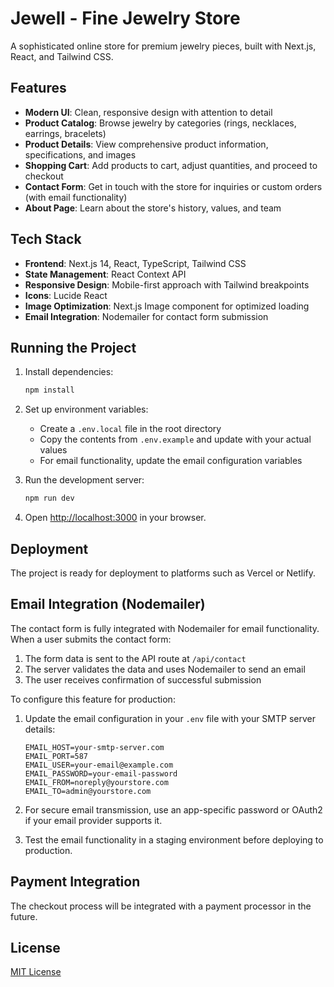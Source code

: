 # Jewell - Fine Jewelry Store

A sophisticated online store for premium jewelry pieces, built with Next.js, React, and Tailwind CSS.

## Features

- **Modern UI**: Clean, responsive design with attention to detail
- **Product Catalog**: Browse jewelry by categories (rings, necklaces, earrings, bracelets)
- **Product Details**: View comprehensive product information, specifications, and images
- **Shopping Cart**: Add products to cart, adjust quantities, and proceed to checkout
- **Contact Form**: Get in touch with the store for inquiries or custom orders (with email functionality)
- **About Page**: Learn about the store's history, values, and team

## Tech Stack

- **Frontend**: Next.js 14, React, TypeScript, Tailwind CSS
- **State Management**: React Context API
- **Responsive Design**: Mobile-first approach with Tailwind breakpoints
- **Icons**: Lucide React
- **Image Optimization**: Next.js Image component for optimized loading
- **Email Integration**: Nodemailer for contact form submission

## Running the Project

1. Install dependencies:
   ```bash
   npm install
   ```

2. Set up environment variables:
   - Create a `.env.local` file in the root directory
   - Copy the contents from `.env.example` and update with your actual values
   - For email functionality, update the email configuration variables

3. Run the development server:
   ```bash
   npm run dev
   ```

4. Open [http://localhost:3000](http://localhost:3000) in your browser.

## Deployment

The project is ready for deployment to platforms such as Vercel or Netlify.

## Email Integration (Nodemailer)

The contact form is fully integrated with Nodemailer for email functionality. When a user submits the contact form:

1. The form data is sent to the API route at `/api/contact`
2. The server validates the data and uses Nodemailer to send an email
3. The user receives confirmation of successful submission

To configure this feature for production:

1. Update the email configuration in your `.env` file with your SMTP server details:
   ```
   EMAIL_HOST=your-smtp-server.com
   EMAIL_PORT=587
   EMAIL_USER=your-email@example.com
   EMAIL_PASSWORD=your-email-password
   EMAIL_FROM=noreply@yourstore.com
   EMAIL_TO=admin@yourstore.com
   ```

2. For secure email transmission, use an app-specific password or OAuth2 if your email provider supports it.

3. Test the email functionality in a staging environment before deploying to production.

## Payment Integration

The checkout process will be integrated with a payment processor in the future.

## License

[MIT License](LICENSE)

